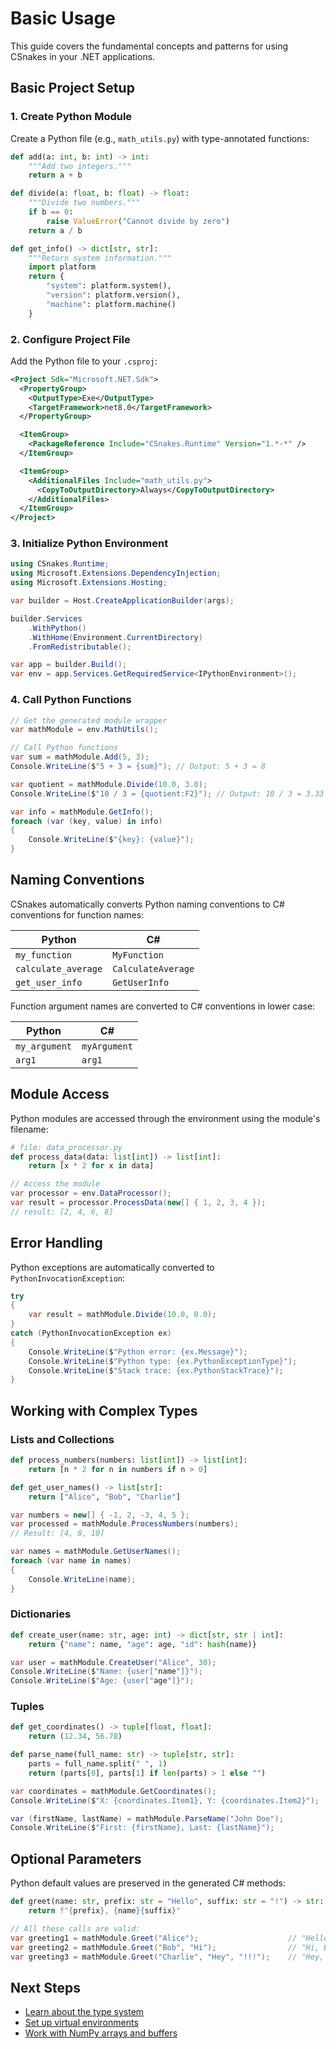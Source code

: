 # Basic Usage

This guide covers the fundamental concepts and patterns for using CSnakes in your .NET applications.

## Basic Project Setup

### 1. Create Python Module

Create a Python file (e.g., `math_utils.py`) with type-annotated functions:

```python
def add(a: int, b: int) -> int:
    """Add two integers."""
    return a + b

def divide(a: float, b: float) -> float:
    """Divide two numbers."""
    if b == 0:
        raise ValueError("Cannot divide by zero")
    return a / b

def get_info() -> dict[str, str]:
    """Return system information."""
    import platform
    return {
        "system": platform.system(),
        "version": platform.version(),
        "machine": platform.machine()
    }
```

### 2. Configure Project File

Add the Python file to your `.csproj`:

```xml
<Project Sdk="Microsoft.NET.Sdk">
  <PropertyGroup>
    <OutputType>Exe</OutputType>
    <TargetFramework>net8.0</TargetFramework>
  </PropertyGroup>

  <ItemGroup>
    <PackageReference Include="CSnakes.Runtime" Version="1.*-*" />
  </ItemGroup>

  <ItemGroup>
    <AdditionalFiles Include="math_utils.py">
      <CopyToOutputDirectory>Always</CopyToOutputDirectory>
    </AdditionalFiles>
  </ItemGroup>
</Project>
```

### 3. Initialize Python Environment

```csharp
using CSnakes.Runtime;
using Microsoft.Extensions.DependencyInjection;
using Microsoft.Extensions.Hosting;

var builder = Host.CreateApplicationBuilder(args);

builder.Services
    .WithPython()
    .WithHome(Environment.CurrentDirectory)
    .FromRedistributable();

var app = builder.Build();
var env = app.Services.GetRequiredService<IPythonEnvironment>();
```

### 4. Call Python Functions

```csharp
// Get the generated module wrapper
var mathModule = env.MathUtils();

// Call Python functions
var sum = mathModule.Add(5, 3);
Console.WriteLine($"5 + 3 = {sum}"); // Output: 5 + 3 = 8

var quotient = mathModule.Divide(10.0, 3.0);
Console.WriteLine($"10 / 3 = {quotient:F2}"); // Output: 10 / 3 = 3.33

var info = mathModule.GetInfo();
foreach (var (key, value) in info)
{
    Console.WriteLine($"{key}: {value}");
}
```

## Naming Conventions

CSnakes automatically converts Python naming conventions to C# conventions for function names:

| Python | C# |
|--------|-----|
| `my_function` | `MyFunction` |
| `calculate_average` | `CalculateAverage` |
| `get_user_info` | `GetUserInfo` |

Function argument names are converted to C# conventions in lower case:

| Python | C# |
|--------|-----|
| `my_argument` | `myArgument` |
| `arg1` | `arg1` |

## Module Access

Python modules are accessed through the environment using the module's filename:

```python
# file: data_processor.py
def process_data(data: list[int]) -> list[int]:
    return [x * 2 for x in data]
```

```csharp
// Access the module
var processor = env.DataProcessor();
var result = processor.ProcessData(new[] { 1, 2, 3, 4 });
// result: [2, 4, 6, 8]
```

## Error Handling

Python exceptions are automatically converted to `PythonInvocationException`:

```csharp
try
{
    var result = mathModule.Divide(10.0, 0.0);
}
catch (PythonInvocationException ex)
{
    Console.WriteLine($"Python error: {ex.Message}");
    Console.WriteLine($"Python type: {ex.PythonExceptionType}");
    Console.WriteLine($"Stack trace: {ex.PythonStackTrace}");
}
```

## Working with Complex Types

### Lists and Collections

```python
def process_numbers(numbers: list[int]) -> list[int]:
    return [n * 2 for n in numbers if n > 0]

def get_user_names() -> list[str]:
    return ["Alice", "Bob", "Charlie"]
```

```csharp
var numbers = new[] { -1, 2, -3, 4, 5 };
var processed = mathModule.ProcessNumbers(numbers);
// Result: [4, 8, 10]

var names = mathModule.GetUserNames();
foreach (var name in names)
{
    Console.WriteLine(name);
}
```

### Dictionaries

```python
def create_user(name: str, age: int) -> dict[str, str | int]:
    return {"name": name, "age": age, "id": hash(name)}
```

```csharp
var user = mathModule.CreateUser("Alice", 30);
Console.WriteLine($"Name: {user["name"]}");
Console.WriteLine($"Age: {user["age"]}");
```

### Tuples

```python
def get_coordinates() -> tuple[float, float]:
    return (12.34, 56.78)

def parse_name(full_name: str) -> tuple[str, str]:
    parts = full_name.split(" ", 1)
    return (parts[0], parts[1] if len(parts) > 1 else "")
```

```csharp
var coordinates = mathModule.GetCoordinates();
Console.WriteLine($"X: {coordinates.Item1}, Y: {coordinates.Item2}");

var (firstName, lastName) = mathModule.ParseName("John Doe");
Console.WriteLine($"First: {firstName}, Last: {lastName}");
```

## Optional Parameters

Python default values are preserved in the generated C# methods:

```python
def greet(name: str, prefix: str = "Hello", suffix: str = "!") -> str:
    return f"{prefix}, {name}{suffix}"
```

```csharp
// All these calls are valid:
var greeting1 = mathModule.Greet("Alice");                    // "Hello, Alice!"
var greeting2 = mathModule.Greet("Bob", "Hi");                // "Hi, Bob!"
var greeting3 = mathModule.Greet("Charlie", "Hey", "!!!");    // "Hey, Charlie!!!"
```

## Next Steps

- [Learn about the type system](type-system.md)
- [Set up virtual environments](environments.md)
- [Work with NumPy arrays and buffers](buffers.md)
